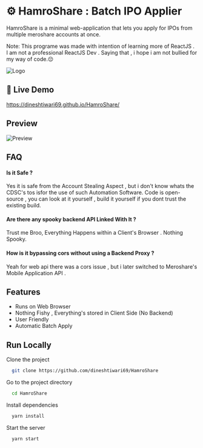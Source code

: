 
# ⚙️ HamroShare : Batch IPO Applier

HamroShare is a minimal web-application that lets you apply for IPOs from multiple meroshare accounts at once.

Note: This programe was made with intention of learning more of ReactJS .
I am not a professional ReactJS Dev . Saying that , i hope i am not bullied for my way of code.😔

![Logo](src/assets/images/logo_v2.png)

## 🚀 Live Demo

https://dineshtiwari69.github.io/HamroShare/

## Preview
![Preview](src/assets/images/preview.png)

## FAQ

#### Is it Safe ?

Yes it is safe from the Account Stealing Aspect , but i don't know whats the CDSC's 
tos isfor the use of such Automation Software. Code is open-source , 
you can look at it yourself , build it yourself if you dont trust the existing build.

#### Are there any spooky backend API Linked With It ?

Trust me Broo, Everything Happens within a Client's Browser . Nothing Spooky.

#### How is it bypassing cors without using a Backend Proxy ?

Yeah for web api there was a cors issue , but i later switched to Meroshare's Mobile Application API .
## Features

- Runs on Web Browser
- Nothing Fishy , Everything's stored in Client Side (No Backend)
- User Friendly
- Automatic Batch Apply

## Run Locally

Clone the project

```bash
  git clone https://github.com/dineshtiwari69/HamroShare
```

Go to the project directory

```bash
  cd HamroShare
```

Install dependencies

```bash
  yarn install
```
Start the server

```bash
  yarn start
```

